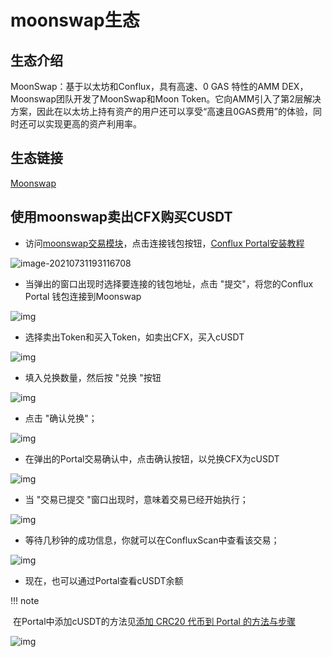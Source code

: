# moonswap生态

## 生态介绍

MoonSwap：基于以太坊和Conflux，具有高速、0 GAS 特性的AMM DEX，Moonswap团队开发了MoonSwap和Moon Token。它向AMM引入了第2层解决方案，因此在以太坊上持有资产的用户还可以享受“高速且0GAS费用”的体验，同时还可以实现更高的资产利用率。

## 生态链接

[Moonswap](https://moonswap.fi/)

## 使用moonswap卖出CFX购买CUSDT

- 访问[moonswap交易模块](https://moonswap.fi/exchange/swap)，点击连接钱包按钮，[Conflux Portal安装教程](https://conflux-wiki.github.io/conflux-wiki/development/portal/)

![image-20210731193116708](./figure/image-20210731193116708.png)

- 当弹出的窗口出现时选择要连接的钱包地址，点击 "提交"，将您的Conflux Portal 钱包连接到Moonswap

![img](./figure/48746150983a4a71a6f8bb6e6327d662_GE3DAMBKHAYTS.png)

- 选择卖出Token和买入Token，如卖出CFX，买入cUSDT

![img](./figure/b667a8cfd9254743b831ae5b1780b576_GY2TQKRWGQ3Q.png)

- 填入兑换数量，然后按 "兑换 "按钮

![img](./figure/d81ee2d0feb64ad39e111ad9df0f9683_G42TMKRXG4YA.png)

- 点击 "确认兑换"；

![img](./figure/bd93554064624307af3b793ab34fd5e7_HE2DMKRXGIZQ.png)

- 在弹出的Portal交易确认中，点击确认按钮，以兑换CFX为cUSDT

![img](./figure/91c6a1fe97fc4afabee23a9597ba21d5_GEYTMOBKHA4TG.png)

- 当 "交易已提交 "窗口出现时，意味着交易已经开始执行；

![img](./figure/e9e4ffc977bb4e0da00053bc9fe050e4_GE3DAMBKHAYTK.png)

- 等待几秒钟的成功信息，你就可以在ConfluxScan中查看该交易；

![img](./figure/1ceecce81c6c47f9b4aed4f497f117cf_GE2TOOJKHE3DQ.png)

- 现在，也可以通过Portal查看cUSDT余额

!!! note

​	在Portal中添加cUSDT的方法见[添加 CRC20 代币到 Portal 的方法与步骤](https://conflux-wiki.github.io/conflux-wiki/development/add-token-to-portal/#1)

![img](./figure/725e0759b5e54355aa81be376b212ce9_GE3DAMBKGEYDCOI.png)